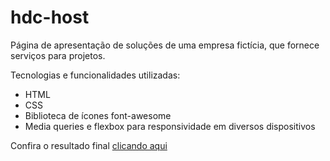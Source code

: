 # hdc-host
Página de apresentação de soluções de uma empresa fictícia, que fornece serviços para projetos. 

Tecnologias e funcionalidades utilizadas: 
- HTML
- CSS
- Biblioteca de ícones font-awesome
- Media queries e flexbox para responsividade em diversos dispositivos

Confira o resultado final <a href="https://ma7euspinheiro.github.io/hdc-host/" target= "_blank">clicando aqui</a>
